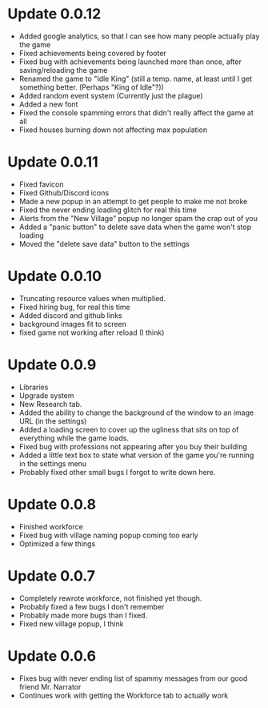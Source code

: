 # Update 0.0.12
* Added google analytics, so that I can see how many people actually play the game
* Fixed achievements being covered by footer
* Fixed bug with achievements being launched more than once, after saving/reloading the game
* Renamed the game to "Idle King" (still a temp. name, at least until I get something better. (Perhaps "King of Idle"?))
* Added random event system (Currently just the plague)
* Added a new font
* Fixed the console spamming errors that didn't really affect the game at all
* Fixed houses burning down not affecting max population

# Update 0.0.11
* Fixed favicon
* Fixed Github/Discord icons
* Made a new popup in an attempt to get people to make me not broke
* Fixed the never ending loading glitch for real this time
* Alerts from the "New Village" popup no longer spam the crap out of you
* Added a "panic button" to delete save data when the game won't stop loading
* Moved the "delete save data" button to the settings

# Update 0.0.10
* Truncating resource values when multiplied.
* Fixed hiring bug, for real this time
* Added discord and github links
* background images fit to screen
* fixed game not working after reload (I think)

# Update 0.0.9
* Libraries
* Upgrade system
* New Research tab.
* Added the ability to change the background of the window to an image URL (in the settings)
* Added a loading screen to cover up the ugliness that sits on top of everything while the game loads.
* Fixed bug with professions not appearing after you buy their building
* Added a little text box to state what version of the game you're running in the settings menu
* Probably fixed other small bugs I forgot to write down here.

# Update 0.0.8
* Finished workforce
* Fixed bug with village naming popup coming too early
* Optimized a few things

# Update 0.0.7
* Completely rewrote workforce, not finished yet though.
* Probably fixed a few bugs I don't remember
* Probably made more bugs than I fixed.
* Fixed new village popup, I think

# Update 0.0.6
* Fixes bug with never ending list of spammy messages from our good friend Mr. Narrator
* Continues work with getting the Workforce tab to actually work